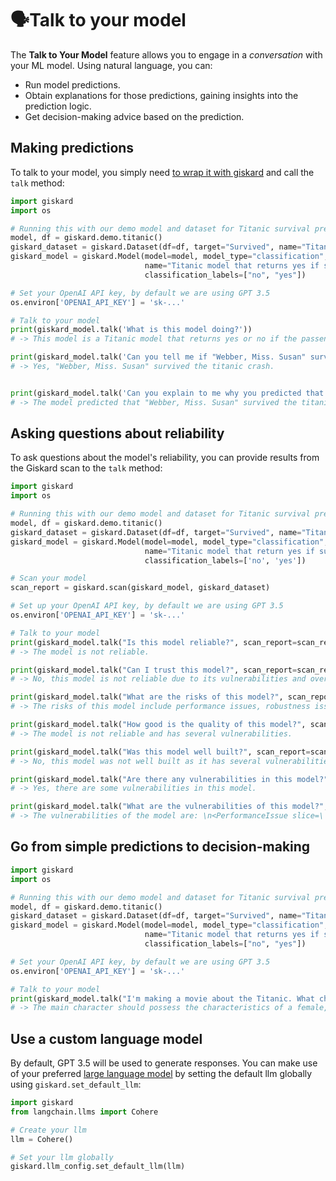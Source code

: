 # 🗣️Talk to your model

The **Talk to Your Model** feature allows you to engage in a *conversation* with your ML model. Using natural language, you can:

- Run model predictions.
- Obtain explanations for those predictions, gaining insights into the prediction logic.
- Get decision-making advice based on the prediction.

## Making predictions

To talk to your model, you simply need [to wrap it with giskard](../../guides/wrap_model/index.md) and call the `talk` method:

```python
import giskard
import os

# Running this with our demo model and dataset for Titanic survival prediction
model, df = giskard.demo.titanic()
giskard_dataset = giskard.Dataset(df=df, target="Survived", name="Titanic dataset")
giskard_model = giskard.Model(model=model, model_type="classification",
                              name="Titanic model that returns yes if survived otherwise no",
                              classification_labels=["no", "yes"])

# Set your OpenAI API key, by default we are using GPT 3.5
os.environ['OPENAI_API_KEY'] = 'sk-...'

# Talk to your model
print(giskard_model.talk('What is this model doing?'))
# -> This model is a Titanic model that returns yes or no if the passenger survived.

print(giskard_model.talk('Can you tell me if "Webber, Miss. Susan" survived the titanic crash?', giskard_dataset, True))
# -> Yes, "Webber, Miss. Susan" survived the titanic crash.


print(giskard_model.talk('Can you explain to me why you predicted that "Webber, Miss. Susan" survived the titanic crash? Which feature was important?', giskard_dataset, True))
# -> The model predicted that "Webber, Miss. Susan" survived the titanic crash because the feature 'Sex' had the highest weight in the prediction with a value of 0.5146240790230515.
```

## Asking questions about reliability

To ask questions about the model's reliability, you can provide results from the Giskard scan to the `talk` method:

```python
import giskard
import os

# Running this with our demo model and dataset for Titanic survival prediction
model, df = giskard.demo.titanic()
giskard_dataset = giskard.Dataset(df=df, target="Survived", name="Titanic dataset")
giskard_model = giskard.Model(model=model, model_type="classification",
                              name="Titanic model that return yes if survived otherwise no",
                              classification_labels=['no', 'yes'])

# Scan your model
scan_report = giskard.scan(giskard_model, giskard_dataset)

# Set up your OpenAI API key, by default we are using GPT 3.5
os.environ['OPENAI_API_KEY'] = 'sk-...'

# Talk to your model
print(giskard_model.talk("Is this model reliable?", scan_report=scan_report))
# -> The model is not reliable.

print(giskard_model.talk("Can I trust this model?", scan_report=scan_report))
# -> No, this model is not reliable due to its vulnerabilities and overconfidence issues.

print(giskard_model.talk("What are the risks of this model?", scan_report=scan_report))
# -> The risks of this model include performance issues, robustness issues, overconfidence issues, and spurious correlations. Performance issues include lower than expected recall for records where `Name` contains "mr", `Sex` == "male", `Pclass` == 3, `Name` contains "master", `Embarked` == "S", `Pclass` == 1, `Name` contains "miss", and `Embarked` == "Q". Robustness issues include a fail rate of 0.067 when perturbing the content of feature “Name” with the transformation “Transform to title case”. Overconfidence issues include higher than expected overconfidence rate for records where `Name` contains "mr", `text_length(Name)` < 28.500, `Fare` < 14.850, `Sex` == "male", `avg_word_length(Name)` < 6.292, `Parch` < 0.500, and `avg_whitespace(Name)` >= 0.106. Spurious correlations include a high nominal association (Theil's U) for records where `Sex` == "female

print(giskard_model.talk("How good is the quality of this model?", scan_report=scan_report))
# -> The model is not reliable and has several vulnerabilities.

print(giskard_model.talk("Was this model well built?", scan_report=scan_report))
# -> No, this model was not well built as it has several vulnerabilities and reliability issues.

print(giskard_model.talk("Are there any vulnerabilities in this model?", scan_report=scan_report))
# -> Yes, there are some vulnerabilities in this model.

print(giskard_model.talk("What are the vulnerabilities of this model?", scan_report=scan_report))
# -> The vulnerabilities of the model are: \n<PerformanceIssue slice=\'`Name` contains "mr"\', metric=\'Recall\', metric_delta=-96.85%>: 264 samples (59.19%)\n<PerformanceIssue slice=\'`Sex` == "male"\', metric=\'Recall\', metric_delta=-83.19%>: 296 samples (66.37%)\n<PerformanceIssue slice=\'`Pclass` == 3\', metric=\'Precision\', metric_delta=-36.89%>: 247 samples (55.38%)\n<PerformanceIssue slice=\'`Name` contains "master"\', metric=\'Accuracy\', metric_delta=-10.00%>: 24 samples (5.38%)\n<PerformanceIssue slice=\'`Embarked` == "S"\', metric=\'Recall\', metric_delta=-7.52%>: 317 samples (71.08%)\n<PerformanceIssue slice=\'`Pclass` == 1\', metric=\'Accuracy\', metric_delta=-6.82%>: 105 samples (23.54%)\n<PerformanceIssue slice=\'`Name` contains "miss"\', metric=\'Accuracy\', metric

```

## Go from simple predictions to decision-making

```python
import giskard
import os

# Running this with our demo model and dataset for Titanic survival prediction
model, df = giskard.demo.titanic()
giskard_dataset = giskard.Dataset(df=df, target="Survived", name="Titanic dataset")
giskard_model = giskard.Model(model=model, model_type="classification",
                              name="Titanic model that returns yes if survived otherwise no",
                              classification_labels=["no", "yes"])

# Set your OpenAI API key, by default we are using GPT 3.5
os.environ['OPENAI_API_KEY'] = 'sk-...'

# Talk to your model
print(giskard_model.talk("I'm making a movie about the Titanic. What characteristics should the main character possess to ensure their survival?"))
# -> The main character should possess the characteristics of a female, aged 32.5, with a passenger class of 2, no siblings or parents, and a fare of 13.0. These characteristics would ensure their survival.
```

## Use a custom language model

By default, GPT 3.5 will be used to generate responses. You can make use of
your preferred [large language model](https://python.langchain.com/docs/modules/model_io/models/) by setting the default llm globally
using `giskard.set_default_llm`:

```python
import giskard
from langchain.llms import Cohere

# Create your llm
llm = Cohere()

# Set your llm globally
giskard.llm_config.set_default_llm(llm)
```


